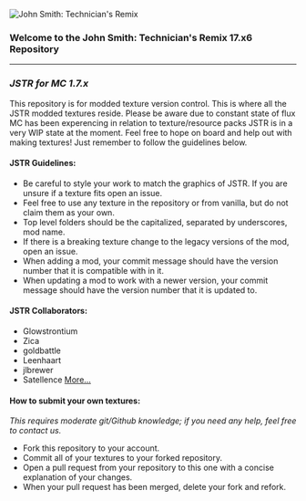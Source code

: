 ![John Smith: Technician's Remix](http://i.imgur.com/rmdNmOC.jpg)  

### Welcome to the John Smith: Technician's Remix 17.x6 Repository ###
------------------------------------------------------------------

### ***JSTR for MC 1.7.x*** ###

This repository is for modded texture version control. This is where all the JSTR modded textures reside. Please be aware due to constant state of flux MC has been experencing in relation to texture/resource packs JSTR is in a very WIP state at the moment. Feel free to hope on board and help out with making textures! Just remember to follow the guidelines below.

#### JSTR Guidelines: ####

* Be careful to style your work to match the graphics of JSTR. If you are unsure if a texture fits open an issue.
* Feel free to use any texture in the repository or from vanilla, but do not claim them as your own.
* Top level folders should be the capitalized, separated by underscores, mod name.
* If there is a breaking texture change to the legacy versions of the mod, open an issue.
* When adding a mod, your commit message should have the version number that it is compatible with in it.
* When updating a mod to work with a newer version, your commit message should have the version number that it is updated to.

#### JSTR Collaborators: ####

* Glowstrontium
* Zica
* goldbattle
* Leenhaart
* jlbrewer
* Satellence
[More...](https://github.com/John-Smith-Modded/JSTR-1.7.x/graphs/contributors)


#### How to submit your own textures: ####

_This requires moderate git/Github knowledge; if you need any help, feel free to contact us._

* Fork this repository to your account.
* Commit all of your textures to your forked repository.
* Open a pull request from your repository to this one with a concise explanation of your changes.
* When your pull request has been merged, delete your fork and refork.

